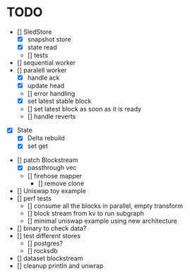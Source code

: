 # TODO

- [] SledStore
    - [x] snapshot store
    - [x] state read
    - [] tests
- [] sequential worker
- [] paralell worker
    - [x] handle ack
    - [x] update head
    - [] error handling
    - [x] set latest stable block
    - [] set latest block as soon as it is ready
    - [] handle reverts
- [x] State 
    - [x] Delta rebuild
    - [x] set get
- [] patch Blockstream
    - [x] passthrough vec<u8>
    - [] firehose mapper
        - [] remove clone
- [] Uniswap toy example
- [] perf tests
    - [] consume all the blocks in parallel, empty transform
    - [] block stream from kv to run subgraph
    - [] minimal uniswap example using new architecture
- [] binary to check data?
- [] test different stores
    - [] postgres? 
    - [] rocksdb 
- [] dataset blockstream
- [] cleanup println and unwrap
